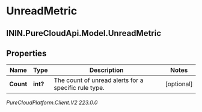 # UnreadMetric

## ININ.PureCloudApi.Model.UnreadMetric

## Properties

|Name | Type | Description | Notes|
|------------ | ------------- | ------------- | -------------|
| **Count** | **int?** | The count of unread alerts for a specific rule type. | [optional] |



_PureCloudPlatform.Client.V2 223.0.0_
